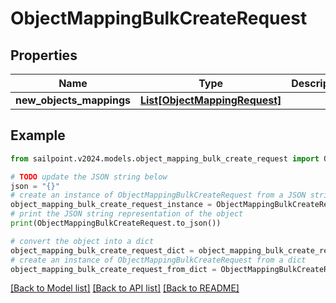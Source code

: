# ObjectMappingBulkCreateRequest


## Properties

Name | Type | Description | Notes
------------ | ------------- | ------------- | -------------
**new_objects_mappings** | [**List[ObjectMappingRequest]**](ObjectMappingRequest.md) |  | 

## Example

```python
from sailpoint.v2024.models.object_mapping_bulk_create_request import ObjectMappingBulkCreateRequest

# TODO update the JSON string below
json = "{}"
# create an instance of ObjectMappingBulkCreateRequest from a JSON string
object_mapping_bulk_create_request_instance = ObjectMappingBulkCreateRequest.from_json(json)
# print the JSON string representation of the object
print(ObjectMappingBulkCreateRequest.to_json())

# convert the object into a dict
object_mapping_bulk_create_request_dict = object_mapping_bulk_create_request_instance.to_dict()
# create an instance of ObjectMappingBulkCreateRequest from a dict
object_mapping_bulk_create_request_from_dict = ObjectMappingBulkCreateRequest.from_dict(object_mapping_bulk_create_request_dict)
```
[[Back to Model list]](../README.md#documentation-for-models) [[Back to API list]](../README.md#documentation-for-api-endpoints) [[Back to README]](../README.md)


